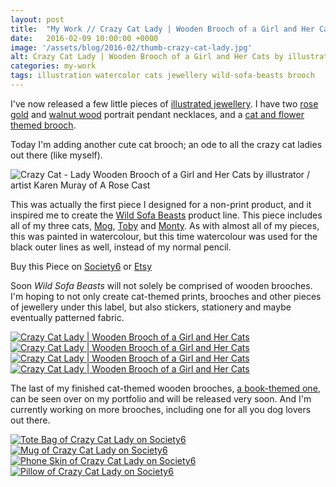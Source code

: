 ```yaml
---
layout: post
title:  "My Work // Crazy Cat Lady | Wooden Brooch of a Girl and Her Cats"
date:   2016-02-09 10:00:00 +0000
image: '/assets/blog/2016-02/thumb-crazy-cat-lady.jpg'
alt: Crazy Cat Lady | Wooden Brooch of a Girl and Her Cats by illustrator / artist Karen Muray of A Rose Cast
categories: my-work
tags: illustration watercolor cats jewellery wild-sofa-beasts brooch
---
```


<p class="intro">I've now released a few little pieces of  <a href="https://www.etsy.com/shop/ARoseCast?section_id=18187909" title="Illustrated jewellery on A Rose Cast's Etsy store">illustrated jewellery</a>. I have two <a href="https://www.etsy.com/listing/257926790/rose-gold-walnut-wood-pendant-necklace" title="Illustrated jewellery on A Rose Cast's Etsy store">rose gold</a> and <a href="https://www.etsy.com/listing/257821751/rose-gold-walnut-wood-pendant-necklace" title="Illustrated jewellery on A Rose Cast's Etsy store">walnut wood</a> portrait pendant necklaces, and a <a href="https://www.etsy.com/listing/257820045/walnut-wood-brooch-with-illustration-of" title="Illustrated jewellery on A Rose Cast's Etsy store">cat and flower themed brooch</a>.</p>

Today I'm adding another cute cat brooch; an ode to all the crazy cat ladies out there (like myself).

![Crazy Cat - Lady Wooden Brooch of a Girl and Her Cats by illustrator / artist Karen Muray of A Rose Cast](/assets/folio/wsb/illustration-crazy-cat-lady.jpg "Crazy Cat - Lady Wooden Brooch of a Girl and Her Cats by illustrator / artist Karen Muray of A Rose Cast")

This was actually the first piece I designed for a non-print product, and it inspired me to create the <a href="/tag/Wild-Sofa-Beasts/" title="See Other Wild Sofa Beasts Products">Wild Sofa Beasts</a> product line. This piece includes all of my three cats, <a href="https://www.instagram.com/p/_bgRcIGFT7/" title="A photo of Mog on my Instagram">Mog</a>, <a href="https://www.instagram.com/p/8nSfiJmFWm/" title="A photo of Toby on my Instagram">Toby</a> and <a href="https://www.instagram.com/p/_JysW9GFdo/" title="A photo of Month on my Instagram">Monty</a>. As with almost all of my pieces, this was painted in watercolour, but this time watercolour was used for the black outer lines as well, instead of my normal pencil.

<div class="highlight">
  <p>Buy <span class="the">this</span> Piece <span class="the">on</span>
    <a href="https://society6.com/product/pink-haired-crazy-cat-lady-with-her-3-cats_print#1=45" title="Buy the Crazy Cat Lady | Wooden Brooch of a Girl and Her Cats on the A Rose Cast Society6 store">Society6</a>
    <span class="the">or</span>
    <a href="https://www.etsy.com/listing/257819325/walnut-wood-brooch-with-an-illustration" title="Buy the Crazy Cat Lady | Wooden Brooch of a Girl and Her Cats on the A Rose Cast Etsy store">Etsy</a>
  </p>
</div>

Soon <em>Wild Sofa Beasts</em> will not solely be comprised of wooden brooches. I'm hoping to not only create cat-themed prints, brooches and other pieces of jewellery under this label, but also stickers, stationery and maybe eventually patterned fabric.

<div class="row">
	<div class="col-md-6">
		<a href="https://www.etsy.com/listing/257819325/walnut-wood-brooch-with-an-illustration" title="Buy the Crazy Cat Lady | Wooden Brooch of a Girl and Her Cats on the A Rose Cast on Etsy"><img src="/assets/blog/2016-02/crazy-cat-lady-wooden-brooch-01.jpg" alt="Crazy Cat Lady | Wooden Brooch of a Girl and Her Cats"></a>
	</div>
	<div class="col-md-6">
		<a href="https://www.etsy.com/listing/257819325/walnut-wood-brooch-with-an-illustration" title="Buy the Crazy Cat Lady | Wooden Brooch of a Girl and Her Cats on the A Rose Cast on Etsy"><img src="/assets/folio/wsb/wooden-brooch-crazy-cat-lady.jpg" alt="Crazy Cat Lady | Wooden Brooch of a Girl and Her Cats"></a>
	</div>
</div>

<div class="row">
	<div class="col-md-6">
		<a href="https://www.etsy.com/listing/257819325/walnut-wood-brooch-with-an-illustration" title="Buy the Crazy Cat Lady | Wooden Brooch of a Girl and Her Cats on the A Rose Cast on Etsy"><img src="/assets/blog/2016-02/crazy-cat-lady-wooden-brooch-02.jpg" alt="Crazy Cat Lady | Wooden Brooch of a Girl and Her Cats"></a>
	</div>
	<div class="col-md-6">
		<a href="https://www.etsy.com/listing/257819325/walnut-wood-brooch-with-an-illustration" title="Buy the Crazy Cat Lady | Wooden Brooch of a Girl and Her Cats on the A Rose Cast on Etsy"><img src="/assets/blog/2016-02/crazy-cat-lady-wooden-brooch-03.jpg" alt="Crazy Cat Lady | Wooden Brooch of a Girl and Her Cats"></a>
	</div>
</div>

The last of my finished cat-themed wooden brooches, <a href="/project/illustration-wild-sofa-beasts.html" title="See the other cat-themed wooden brooches, the last if which is due to be released soon">a book-themed one</a>, can be seen over on my portfolio and will be released very soon. And I'm currently working on more brooches, including one for all you dog lovers out there.

<div class="row">
	<div class="col-md-6">
		<a href="https://society6.com/product/pink-haired-crazy-cat-lady-with-her-3-cats_print#1=45" title="Tote Bag of Crazy Cat Lady on Society6"><img src="/assets/blog/2016-02/society6-crazy-cat-lady-bags.jpg" alt="Tote Bag of Crazy Cat Lady on Society6"></a>
	</div>
	<div class="col-md-6">
		<a href="https://society6.com/product/pink-haired-crazy-cat-lady-with-her-3-cats_print#1=45" title="Mug of Crazy Cat Lady on Society6"><img src="/assets/blog/2016-02/society6-crazy-cat-lady-mugs.jpg" alt="Mug of Crazy Cat Lady on Society6"></a>
	</div>
</div>

<div class="row">
	<div class="col-md-6">
		<a href="https://society6.com/product/pink-haired-crazy-cat-lady-with-her-3-cats_print#1=45" title="Phone Skin of Crazy Cat Lady on Society6"><img src="/assets/blog/2016-02/society6-crazy-cat-lady-phone-skins.jpg" alt="Phone Skin of Crazy Cat Lady on Society6"></a>
	</div>
	<div class="col-md-6">
		<a href="https://society6.com/product/pink-haired-crazy-cat-lady-with-her-3-cats_print#1=45" title="Pillow of Crazy Cat Lady on Society6"><img src="/assets/blog/2016-02/society6-crazy-cat-lady-pillows.jpg" alt="Pillow of Crazy Cat Lady on Society6"></a>
	</div>
</div>